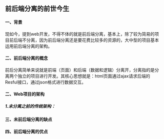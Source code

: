 ## 前后端分离的前世今生

#### 一、背景

​		现如今，提到web开发，不得不体的就是前后端分离，基本上，除了较为简易的项目前后端不分离，因为前后端分离还是要花费比较多的资源的，大中型的项目基本运用前后端分离的架构。

#### 二、前后端分离的概念

​		前后分离简单来说就是前端（页面）和后端（数据和逻辑）分离开，分离指的是分离两个独立的项目进行开发。其核心思想就是：html页面通过ajax请求后端的Resful接口，通过json格式进行数据交互。

#### 二、Web项目的架构

##### 		1.未分离之前的传统架构：



#### 三、未前后端分离的缺点

#### 四、前后端分离的优点